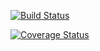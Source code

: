[![Build Status](https://travis-ci.org/karudedios/angular-jest.svg?branch=master)](https://travis-ci.org/karudedios/angular-jest)

[![Coverage Status](https://coveralls.io/repos/github/karudedios/angular-jest/badge.svg)](https://coveralls.io/github/karudedios/angular-jest)
